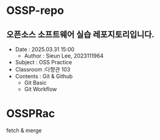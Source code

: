 # OSSP-repo
## 오픈소스 소프트웨어 실습 레포지토리입니다.

- Date : 2025.03.31 15:00  
  - Author : Sieun Lee, 2023111964
- Subject : OSS Practice
- Classroom :다향관 103
- Contents : Git & Github
    - Git Basic
    - Git Workflow

# OSSPRac
fetch & merge
